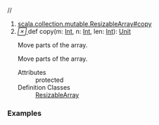 //
<ol>
<li><a href="https://www.scala-lang.org/api/2.12.3/scala/collection/mutable/ArrayBuffer.html#copy(m:Int,n:Int,len:Int):Unit">scala.collection.mutable.ResizableArray#copy</a></li>
<li name="scala.collection.mutable.ResizableArray#copy" visbl="prt" class="indented0 " data-isabs="false" fullcomment="yes" group="Ungrouped"> <a id="copy(m:Int,n:Int,len:Int):Unit"></a><a id="copy(Int,Int,Int):Unit"></a> <span class="permalink"> <a href="../../../scala/collection/mutable/ArrayBuffer.html#copy(m:Int,n:Int,len:Int):Unit" title="Permalink"> <i class="material-icons"></i> </a> </span> <span class="modifier_kind"> <span class="modifier"></span> <span class="kind">def</span> </span> <span class="symbol"> <span class="name">copy</span><span class="params">(<span name="m">m: <a href="../../Int.html" class="extype" name="scala.Int">Int</a></span>, <span name="n">n: <a href="../../Int.html" class="extype" name="scala.Int">Int</a></span>, <span name="len">len: <a href="../../Int.html" class="extype" name="scala.Int">Int</a></span>)</span><span class="result">: <a href="../../Unit.html" class="extype" name="scala.Unit">Unit</a></span> </span> <p class="shortcomment cmt">Move parts of the array.</p>
 <div class="fullcomment">
  <div class="comment cmt">
   <p>Move parts of the array. </p>
  </div>
  <dl class="attributes block"> 
   <dt>
    Attributes
   </dt>
   <dd>
    protected 
   </dd>
   <dt>
    Definition Classes
   </dt>
   <dd>
    <a href="ResizableArray.html" class="extype" name="scala.collection.mutable.ResizableArray">ResizableArray</a>
   </dd>
  </dl>
 </div> </li>
        </ol>


### Examples















